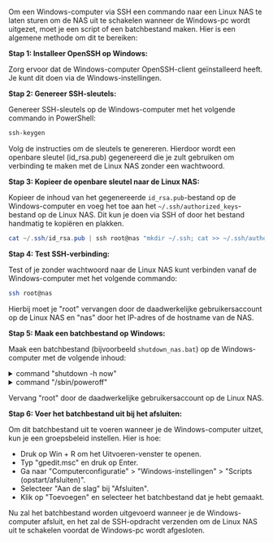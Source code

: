 Om een Windows-computer via SSH een commando naar een Linux NAS te laten sturen om de NAS uit te schakelen wanneer de Windows-pc wordt uitgezet, moet je een script of een batchbestand maken. Hier is een algemene methode om dit te bereiken:

**Stap 1: Installeer OpenSSH op Windows:**

Zorg ervoor dat de Windows-computer OpenSSH-client geïnstalleerd heeft. Je kunt dit doen via de Windows-instellingen.

**Stap 2: Genereer SSH-sleutels:**

Genereer SSH-sleutels op de Windows-computer met het volgende commando in PowerShell:

```powershell
ssh-keygen
```

Volg de instructies om de sleutels te genereren. Hierdoor wordt een openbare sleutel (id_rsa.pub) gegenereerd die je zult gebruiken om verbinding te maken met de Linux NAS zonder een wachtwoord.

**Stap 3: Kopieer de openbare sleutel naar de Linux NAS:**

Kopieer de inhoud van het gegenereerde `id_rsa.pub`-bestand op de Windows-computer en voeg het toe aan het `~/.ssh/authorized_keys`-bestand op de Linux NAS. Dit kun je doen via SSH of door het bestand handmatig te kopiëren en plakken.

```powershell
cat ~/.ssh/id_rsa.pub | ssh root@nas "mkdir ~/.ssh; cat >> ~/.ssh/authorized_keys"
```

**Stap 4: Test SSH-verbinding:**

Test of je zonder wachtwoord naar de Linux NAS kunt verbinden vanaf de Windows-computer met het volgende commando:

```bash
ssh root@nas
```

Hierbij moet je "root" vervangen door de daadwerkelijke gebruikersaccount op de Linux NAS en "nas" door het IP-adres of de hostname van de NAS.

**Stap 5: Maak een batchbestand op Windows:**

Maak een batchbestand (bijvoorbeeld `shutdown_nas.bat`) op de Windows-computer met de volgende inhoud:

<details>
<summary>command "shutdown -h now"</summary>

```batch
@echo off
ssh root@nas "shutdown -h now"
```
</details>

<details>
<summary>command "/sbin/poweroff"</summary>

```batch
@echo off
ssh root@nas "/sbin/poweroff"
```
</details>

Vervang "root" door de daadwerkelijke gebruikersaccount op de Linux NAS.

**Stap 6: Voer het batchbestand uit bij het afsluiten:**

Om dit batchbestand uit te voeren wanneer je de Windows-computer uitzet, kun je een groepsbeleid instellen. Hier is hoe:

- Druk op Win + R om het Uitvoeren-venster te openen.
- Typ "gpedit.msc" en druk op Enter.
- Ga naar "Computerconfiguratie" > "Windows-instellingen" > "Scripts (opstart/afsluiten)".
- Selecteer "Aan de slag" bij "Afsluiten".
- Klik op "Toevoegen" en selecteer het batchbestand dat je hebt gemaakt.

Nu zal het batchbestand worden uitgevoerd wanneer je de Windows-computer afsluit, en het zal de SSH-opdracht verzenden om de Linux NAS uit te schakelen voordat de Windows-pc wordt afgesloten.
